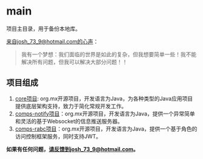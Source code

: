# main
项目主目录，用于备份本地库。

来自josh_73_9@hotmail.com的心声：
> 我有一个梦想：我们面临的世界是如此的复杂，但我想要简单一些！我不能解决所有问题，但我可以解决大部分问题！！

## 项目组成
1. [core项目](mx/core): org.mx开源项目，开发语言为Java，为各种类型的Java应用项目提供底层架构支持，致力于简化常规开发工作。
2. [comps-notify项目](mx/comps/notify)：org.mx开源项目，开发语言为Java，提供一个异常简单和灵活的基于Websocket的信息推送服务器。
3. [comps-rabc项目](mx/comps/rabc)：org.mx开源项目，开发语言为Java，提供一个基于角色的访问控制框架服务，同时支持JWT。

**如果有任何问题，请反馈到josh_73_9@hotmail.com。**
